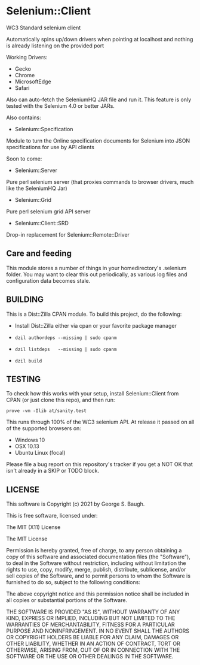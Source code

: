 # Selenium::Client

WC3 Standard selenium client

Automatically spins up/down drivers when pointing at localhost and nothing is already listening on the provided port

Working Drivers:

* Gecko
* Chrome
* MicrosoftEdge
* Safari

Also can auto-fetch the SeleniumHQ JAR file and run it.
This feature is only tested with the Selenium 4.0 or better JARs.

Also contains:

- Selenium::Specification

Module to turn the Online specification documents for Selenium into JSON specifications for use by API clients

Soon to come:

- Selenium::Server

Pure perl selenium server (that proxies commands to browser drivers, much like the SeleniumHQ Jar)

- Selenium::Grid

Pure perl selenium grid API server

- Selenium::Client::SRD

Drop-in replacement for Selenium::Remote::Driver

## Care and feeding

This module stores a number of things in your homedirectory's .selenium folder.
You may want to clear this out periodically, as various log files and configuration data becomes stale.

## BUILDING

This is a Dist::Zilla CPAN module.  To build this project, do the following:

* Install Dist::Zilla either via cpan or your favorite package manager

* `dzil authordeps --missing | sudo cpanm`
* `dzil listdeps   --missing | sudo cpanm`
* `dzil build`

## TESTING

To check how this works with your setup, install Selenium::Client from CPAN (or just clone this repo), and then run:

`prove -vm -Ilib at/sanity.test`

This runs through 100% of the WC3 selenium API.
At release it passed on all of the supported browsers on:

* Windows 10
* OSX 10.13
* Ubuntu Linux (focal)

Please file a bug report on this repository's tracker if you get a NOT OK that isn't already in a SKIP or TODO block.

## LICENSE

This software is Copyright (c) 2021 by George S. Baugh.

This is free software, licensed under:

  The MIT (X11) License

The MIT License

Permission is hereby granted, free of charge, to any person
obtaining a copy of this software and associated
documentation files (the "Software"), to deal in the Software
without restriction, including without limitation the rights to
use, copy, modify, merge, publish, distribute, sublicense,
and/or sell copies of the Software, and to permit persons to
whom the Software is furnished to do so, subject to the
following conditions:

The above copyright notice and this permission notice shall
be included in all copies or substantial portions of the
Software.

THE SOFTWARE IS PROVIDED "AS IS", WITHOUT
WARRANTY OF ANY KIND, EXPRESS OR IMPLIED,
INCLUDING BUT NOT LIMITED TO THE WARRANTIES OF
MERCHANTABILITY, FITNESS FOR A PARTICULAR
PURPOSE AND NONINFRINGEMENT. IN NO EVENT
SHALL THE AUTHORS OR COPYRIGHT HOLDERS BE
LIABLE FOR ANY CLAIM, DAMAGES OR OTHER
LIABILITY, WHETHER IN AN ACTION OF CONTRACT,
TORT OR OTHERWISE, ARISING FROM, OUT OF OR IN
CONNECTION WITH THE SOFTWARE OR THE USE OR
OTHER DEALINGS IN THE SOFTWARE.
